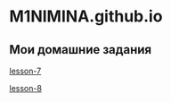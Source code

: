 

# M1NIMINA.github.io
## Мои домашние задания 


[lesson-7](https://m1nimina.github.io/lesson-7/src/index.html "Сделали самый первый обычный белый сайт с формой и видео")

[lesson-8](https://m1nimina.github.io/lesson-8/src/index.html)
